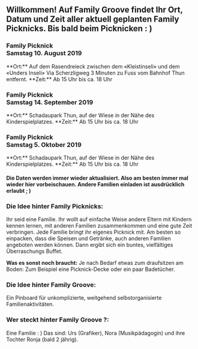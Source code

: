 <h2>Willkommen! Auf Family Groove findet Ihr Ort, Datum und Zeit aller aktuell geplanten Family Picknicks. Bis bald beim Picknicken : )</h2>

<h3>Family Picknick<br>Samstag 10. August 2019</h3>
**Ort:** Auf dem Rasendreieck zwischen dem «Kleistinseli» und dem «Unders Inseli» 
Via Scherzligweg 3 Minuten zu Fuss vom Bahnhof Thun entfernt.
**Zeit:** Ab 15 Uhr bis ca. 18 Uhr
<h3>Family Picknick<br>Samstag 14. September 2019</h3>
**Ort:** Schadaupark Thun, auf der Wiese in der Nähe des Kinderspielplatzes.
**Zeit:** Ab 15 Uhr bis ca. 18 Uhr 
<h3>Family Picknick<br>Samstag 5. Oktober 2019</h3>
**Ort:** Schadaupark Thun, auf der Wiese in der Nähe des Kinderspielplatzes.
**Zeit:** Ab 15 Uhr bis ca. 18 Uhr

<h4>Die Daten werden immer wieder aktualisiert. Also am besten immer mal wieder hier vorbeischauen.
Andere Familien einladen ist ausdrücklich erlaubt ; )</h4>

<h3>Die Idee hinter Family Picknicks:</h3>
Ihr seid eine Familie. Ihr wollt auf einfache Weise andere Eltern mit Kindern kennen lernen, mit anderen Familien zusammenkommen und eine gute Zeit verbringen. Jede Familie bringt ihr eigenes Picknick mit. Am besten so einpacken, dass die Speisen und Getränke, auch anderen Familien angeboten werden können. Dann ergibt sich ein buntes, vielfältiges Überraschungs Buffet. 

**Was es sonst noch braucht:** Je nach Bedarf etwas zum draufsitzen am Boden: Zum Beispiel eine Picknick-Decke oder ein paar Badetücher.

<h3>Die Idee hinter Family Groove:</h3>
Ein Pinboard für unkomplizierte, weitgehend selbstorganisierte Familienaktivitäten. 

<h3>Wer steckt hinter Family Groove ?:</h3>
Eine Familie : ) Das sind: Urs (Grafiker), Nora (Musikpädagogin) und ihre Tochter Ronja (bald 2 jährig). 
